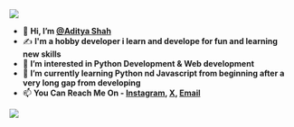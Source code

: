 <img src="https://user-images.githubusercontent.com/73097560/115834477-dbab4500-a447-11eb-908a-139a6edaec5c.gif">

- 👋 **Hi, I’m [@Aditya Shah](https://github.com/notableadii)**
- ✍️ **I'm a hobby developer i learn and develope for fun and learning new skills**
- 👀 **I’m interested in Python Development & Web development**
- 🌱 **I’m currently learning Python nd Javascript from beginning after a very long gap from developing** 
- 📫 **You Can Reach Me On - [Instagram](https://instagram.com/ewww_adii), [X](https://x.com/TheMostRealAdii), [Email](mailto:work.adii01@gmail.com)**

<img src="https://user-images.githubusercontent.com/73097560/115834477-dbab4500-a447-11eb-908a-139a6edaec5c.gif">
 <!-- ![image](https://media.giphy.com/media/Uz4cDaGXPxeuY/giphy.gif) -->
<!-- <table>
<tr>
    <td align='center' width="190">
        <img src="https://raw.githubusercontent.com/github/explore/80688e429a7d4ef2fca1e82350fe8e3517d3494d/topics/javascript/javascript.png" width="90">
    </td>
    <td align='center' width="190">
        <img src="https://raw.githubusercontent.com/PHANTOM0P/PHANTOM0P/4d010b945018a617c529b74888e3c9381cac6e2f/assets/ts.svg" width="90">
    </td>
    <td align='center' width="165">
        <img src="css.png">
    </td>
   <td align='center' width="190">
        <img src="html.png">
    </td>
  <td align='center' width="190">
        <img src="remixjss.png">
    </td>
 <td align='center' width="190">
        <img src="reactjs.png">
    </td>
</tr>
</table>-->
<!-- <p align="center">
<img src="https://media.giphy.com/media/vMSXa7KFGx49aeeXhe/giphy.gif">
</p> -->
<!-- - 💞️ I’m looking to collaborate on ... -->
<!-- - 📫 How to reach me [Instagram](https://instagram.com/icy_kaido) -->

<!---
IcyKaido/IcyKaido is a ✨ special ✨ repository because its `README.md` (this file) appears on your GitHub profile.
You can click the Preview link to take a look at your changes.
--->
